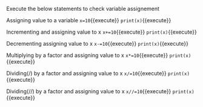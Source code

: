 Execute the below statements to check variable assignement

 Assigning value to a variable `x=10`{{execute}}
 `print(x)`{{execute}}

 Incrementing and assigning value to x `x+=10`{{execute}}
 `print(x)`{{execute}}

 Decrementing assigning value to x `x-=10`{{execute}}
 `print(x)`{{execute}}

  Multiplying by a factor and assigning value to x `x*=10`{{execute}}
 `print(x)`{{execute}}

  Dividing(/) by a factor and assigning value to x `x/=10`{{execute}}
 `print(x)`{{execute}}

  Dividing(//)  by a factor and assigning value to x `x//=10`{{execute}}
 `print(x)`{{execute}}

